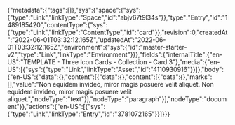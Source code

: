{"metadata":{"tags":[]},"sys":{"space":{"sys":{"type":"Link","linkType":"Space","id":"abjv67t9l34s"}},"type":"Entry","id":"1489185420","contentType":{"sys":{"type":"Link","linkType":"ContentType","id":"card"}},"revision":0,"createdAt":"2022-06-01T03:32:12.165Z","updatedAt":"2022-06-01T03:32:12.165Z","environment":{"sys":{"id":"master-starter-v2","type":"Link","linkType":"Environment"}}},"fields":{"internalTitle":{"en-US":"TEMPLATE - Three Icon Cards - Collection - Card 3"},"media":{"en-US":[{"sys":{"type":"Link","linkType":"Asset","id":"4110930916"}}]},"body":{"en-US":{"data":{},"content":[{"data":{},"content":[{"data":{},"marks":[],"value":"Non equidem invideo, miror magis posuere velit aliquet. Non equidem invideo, miror magis posuere velit aliquet.","nodeType":"text"}],"nodeType":"paragraph"}],"nodeType":"document"}},"actions":{"en-US":[{"sys":{"type":"Link","linkType":"Entry","id":"3781072165"}}]}}}
